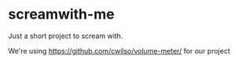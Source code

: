 screamwith-me
============

Just a short project to scream with.

We're using https://github.com/cwilso/volume-meter/ for our project
